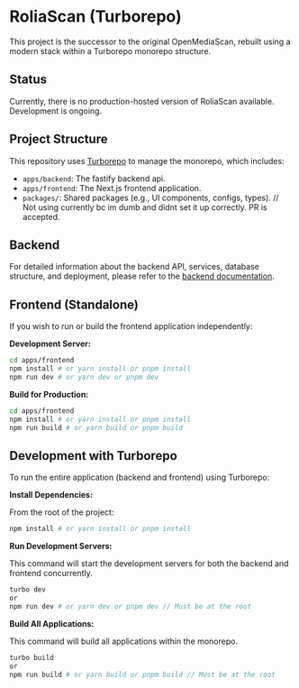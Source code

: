 # RoliaScan (Turborepo)

This project is the successor to the original OpenMediaScan, rebuilt using a modern stack within a Turborepo monorepo structure.

## Status

Currently, there is no production-hosted version of RoliaScan available. Development is ongoing.

## Project Structure

This repository uses [Turborepo](https://turbo.build/repo) to manage the monorepo, which includes:

-   `apps/backend`: The fastify backend api.
-   `apps/frontend`: The Next.js frontend application.
-   `packages/`: Shared packages (e.g., UI components, configs, types). // Not using currently bc im dumb and didnt set it up correctly. PR is accepted.

## Backend

For detailed information about the backend API, services, database structure, and deployment, please refer to the [backend documentation](./apps/backend/docs/README.md).

## Frontend (Standalone)

If you wish to run or build the frontend application independently:

**Development Server:**

```bash
cd apps/frontend
npm install # or yarn install or pnpm install
npm run dev # or yarn dev or pnpm dev
```

**Build for Production:**

```bash
cd apps/frontend
npm install # or yarn install or pnpm install
npm run build # or yarn build or pnpm build
```

## Development with Turborepo

To run the entire application (backend and frontend) using Turborepo:

**Install Dependencies:**

From the root of the project:

```bash
npm install # or yarn install or pnpm install
```

**Run Development Servers:**

This command will start the development servers for both the backend and frontend concurrently.

```bash
turbo dev
or
npm run dev # or yarn dev or pnpm dev // Must be at the root 
```

**Build All Applications:**

This command will build all applications within the monorepo.

```bash
turbo build
or
npm run build # or yarn build or pnpm build // Must be at the root 
``` 
